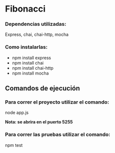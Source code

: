 # Fibonacci

### Dependencias utilizadas:
Express, chai, chai-http, mocha

### Como instalarlas:
* npm install express
* npm install chai
* npm install chai-http
* npm install mocha

## Comandos de ejecución
### Para correr el proyecto utilizar el comando: 
node app.js

**Nota: se abrira en el puerto 5255**

### Para correr las pruebas utilizar el comando: 
npm test